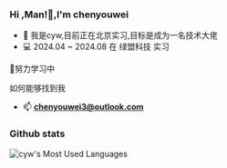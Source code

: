 ### Hi ,Man!👋,I'm chenyouwei
 - 🔭 我是cyw,目前正在北京实习,目标是成为一名技术大佬<br>
 - 💻 2024.04 ~ 2024.08 在 绿盟科技 实习
   
🌴努力学习中

如何能够找到我
 - 📫  **chenyouwei3@outlook.com**<br>
 ### Github stats
<!--  ![cyw's Most Used Languages](https://github-readme-stats.vercel.app/api/top-langs/?username=Chenyouwei3langs_count=16&layout=compact&card_width=445)
  -->
![cyw's Most Used Languages](https://github-readme-stats.vercel.app/api/top-langs/?username=Chenyouwei3&layout=compact)
